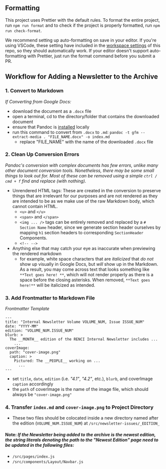 ## Formatting

This project uses Prettier with the default rules. To format the entire project, run `npm run format` and to check if the project is properly formatted, run `npm run check-format`.

We recommend setting up auto-formatting on save in your editor. If you're using VSCode, these setting have included in the [workspace settings](./.vscode/settings.json) of this repo, so they should automatically work. If your editor doesn't support auto-formatting with Prettier, just run the format command before you submit a PR.

## Workflow for Adding a Newsletter to the Archive

### 1. Convert to Markdown

_If Converting from Google Docs:_

- download the document as a `.docx` file
- open a terminal, cd to the directory/folder that contains the downloaded document
- ensure that Pandoc is [installed](https://www.pandoc.org/installing.html) locally
- run this command to convert from `.docx` to `.md`: `pandoc -t gfm --extract-media . "FILE_NAME.docx" -o index.md`
  - replace "FILE_NAME" with the name of the downloaded `.docx` file

### 2. Clean Up Conversion Errors

_Pandoc's conversion with complex documents has few errors, unlike many other document conversion tools. Nonetheless, there may be some small things to look out for. Most of these can be removed using a simple `ctrl / cmd + f` find and replace (with nothing)._

- Unrendered HTML tags: These are created in the conversion to preserve things that are irrelevant for our purposes and are not rendered as they are intended to be as we make use of the raw Markdown body, which cannot contain HTML.
  - `<u>` and `</u>`
  - `<span>` and `</span>`
  - `<img ... />` tags can be entirely removed and replaced by a `# Section Name` header, since we generate section header ourselves by mapping `h1` section headers to corresponding `SectionHeader` Components.
  - `<!-- -->`
- Anything else that may catch your eye as inaccurate when previewing the rendered markdown
  - for example, white space characters that are _italicized_ that _do not_ show up visually in Google Docs, but _will_ show up in the Markdown. As a result, you may come across text that looks something like `**Text goes here! **`, which will not render properly as there is a space before the closing asterisks. When removed, `**Text goes here!**` will be italicized as intended.

### 3. Add Frontmatter to Markdown File

_Frontmatter Template_

> >

    ---
    title: "Internal Newsletter Volume VOLUME_NUM, Issue ISSUE_NUM"
    date: "YYYY-MM"
    edition: "VOLUME_NUM.ISSUE_NUM"
    blurb: >
      The __MONTH__ edition of the RENCI Internal Newsletter includes ...
        ...
    coverImage:
      path: "cover-image.png"
      caption: >
        Pictured: The __PEOPLE__ working on ...
          ...
    ---

- set `title`, `date`, `edition` (i.e. _"4.1"_, _"4.2"_, etc.), `blurb`, and coverImage `caption` accordingly
- the `path` of coverImage is the name of the image file, which should always be `"cover-image.png"`

### 4. Transfer `index.md` and `cover-image.png` to Project Directory

- These two files should be colocated inside a new directory named after the edition (`VOLUME_NUM.ISSUE_NUM`) at `/src/newsletter-issues/_EDITION_`

#### Note: _If the Newsletter being added to the archive is the newest edition, the string literals denoting the path to the "Newest Edition" page need to be updated in the following files:_

- `/src/pages/index.js`
- `/src/components/Layout/Navbar.js`
